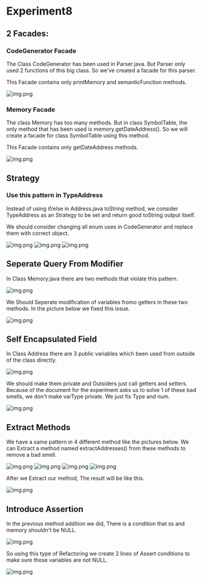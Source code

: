 # Experiment8

## 2 Facades:

### CodeGenerator Facade

The Class CodeGenerator has been used in Parser.java. But Parser only used 2 functions of this big class. So we've created a facade for this parser.

This Facade contains only printMemory and semanticFunction methods.

![img.png](screenshots/Facade1.png)

### Memory Facade

The class Memory has too many methods. But in class SymbolTable, the only method that has been used is memory.getDateAddress(). So we will create a facade for class SymbolTable using this method.

This Facade contains only getDateAddress methods.

![img.png](screenshots/Facade2.png)

## Strategy

### Use this pattern in TypeAddress

Instead of using if/else in Address.java toString method, we consider TypeAddress as an Strategy to be set and return good toString output itself.

We should consider changing all enum uses in CodeGenerator and replace them with correct object.

![img.png](screenshots/Imidiate.png)
![img.png](screenshots/Indirect.png)
![img.png](screenshots/Direct.png)


## Seperate Query From Modifier

In Class Memory.java there are two methods that violate this pattern.

![img.png](screenshots/Sep1.png)

We Should Seperate modification of variables fromo getters in these two methods. In the picture below we fixed this issue.

![img.png](screenshots/Sep2.png)

## Self Encapsulated Field

In Class Address there are 3 public variables which been used from outside of the class directly.

![img.png](screenshots/Self1.png)

We should make them private and Outsiders just call getters and setters. Because of the document for the experiment asks us to solve 1 of these bad smells, we don't make varType private. We just fix Type and num.

![img.png](screenshots/Self2.png)

## Extract Methods

We have a same pattern in 4 different method like the pictures below. We can Extract a method named extractAddresses() from these methods to remove a bad smell.

![img.png](screenshots/Ex1.png)
![img.png](screenshots/Ex2.png)
![img.png](screenshots/Ex3.png)
![img.png](screenshots/Ex4.png)

After we Extract our method, The result will be like this.

![img.png](screenshots/Ex5.png)

## Introduce Assertion

In the previous method addition we did, There is a condition that ss and memory shouldn't be NULL. 

![img.png](screenshots/Assertion1.png)

So using this type of Refactoring we create 2 lines of Assert conditions to make sure those variables are not NULL.

![img.png](screenshots/Assertion2.png)
